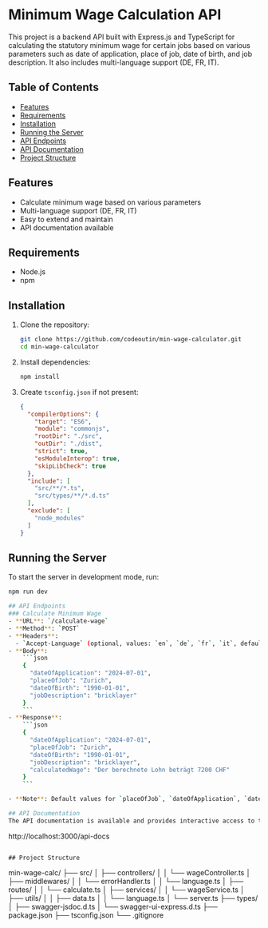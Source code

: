 # Minimum Wage Calculation API

This project is a backend API built with Express.js and TypeScript for calculating the statutory minimum wage for certain jobs based on various parameters such as date of application, place of job, date of birth, and job description. It also includes multi-language support (DE, FR, IT).

## Table of Contents
- [Features](#features)
- [Requirements](#requirements)
- [Installation](#installation)
- [Running the Server](#running-the-server)
- [API Endpoints](#api-endpoints)
- [API Documentation](#api-documentation)
- [Project Structure](#project-structure)

## Features
- Calculate minimum wage based on various parameters
- Multi-language support (DE, FR, IT)
- Easy to extend and maintain
- API documentation available

## Requirements
- Node.js
- npm

## Installation
1. Clone the repository:
    ```bash
    git clone https://github.com/codeoutin/min-wage-calculator.git
    cd min-wage-calculator
    ```

2. Install dependencies:
    ```bash
    npm install
    ```

3. Create `tsconfig.json` if not present:
    ```json
    {
      "compilerOptions": {
        "target": "ES6",
        "module": "commonjs",
        "rootDir": "./src",
        "outDir": "./dist",
        "strict": true,
        "esModuleInterop": true,
        "skipLibCheck": true
      },
      "include": [
        "src/**/*.ts",
        "src/types/**/*.d.ts"
      ],
      "exclude": [
        "node_modules"
      ]
    }
    ```

## Running the Server
To start the server in development mode, run:
```bash
npm run dev

## API Endpoints
### Calculate Minimum Wage
- **URL**: `/calculate-wage`
- **Method**: `POST`
- **Headers**: 
  - `Accept-Language` (optional, values: `en`, `de`, `fr`, `it`, default: `en`)
- **Body**:
    ```json
    {
      "dateOfApplication": "2024-07-01",
      "placeOfJob": "Zurich",
      "dateOfBirth": "1990-01-01",
      "jobDescription": "bricklayer"
    }
    ```
- **Response**:
    ```json
    {
      "dateOfApplication": "2024-07-01",
      "placeOfJob": "Zurich",
      "dateOfBirth": "1990-01-01",
      "jobDescription": "bricklayer",
      "calculatedWage": "Der berechnete Lohn beträgt 7200 CHF"
    }
    ```

- **Note**: Default values for `placeOfJob`, `dateOfApplication`, `dateOfBirth`, and `jobDescription` are prefilled in the API documentation for convenience.

## API Documentation
The API documentation is available and provides interactive access to the API endpoints. You can view and interact with the documentation by navigating to:
```
http://localhost:3000/api-docs
```

## Project Structure
```
min-wage-calc/
├── src/
│   ├── controllers/
│   │   └── wageController.ts
│   ├── middlewares/
│   │   └── errorHandler.ts
│   │   └── language.ts
│   ├── routes/
│   │   └── calculate.ts
│   ├── services/
│   │   └── wageService.ts
│   ├── utils/
│   │   ├── data.ts
│   │   └── language.ts
│   └── server.ts
├── types/
│   ├── swagger-jsdoc.d.ts
│   └── swagger-ui-express.d.ts
├── package.json
├── tsconfig.json
└── .gitignore
```